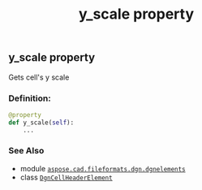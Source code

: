 ﻿---
title: y_scale property
second_title: Aspose.CAD for Python via .NET API References
description: 
type: docs
weight: 180
url: /python-net/aspose.cad.fileformats.dgn.dgnelements/dgncellheaderelement/y_scale/
is_root: false
---

## y_scale property


Gets cell's y scale
### Definition:
```python
@property
def y_scale(self):
    ...
```

### See Also
* module [`aspose.cad.fileformats.dgn.dgnelements`](../../)
* class [`DgnCellHeaderElement`](/cad/python-net/aspose.cad.fileformats.dgn.dgnelements/dgncellheaderelement)
